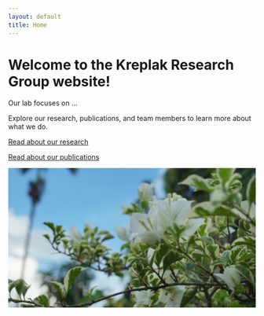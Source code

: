 ```yaml
---
layout: default
title: Home
---
```


# Welcome to the Kreplak Research Group website!

Our lab focuses on ...

Explore our research, publications, and team members to learn more about what we do.

[Read about our research](research.md)

[Read about our publications](publications.md)

![Lab Photo](/assets/test_image.jpg)
